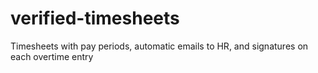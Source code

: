 # verified-timesheets
Timesheets with pay periods, automatic emails to HR, and signatures on each overtime entry

